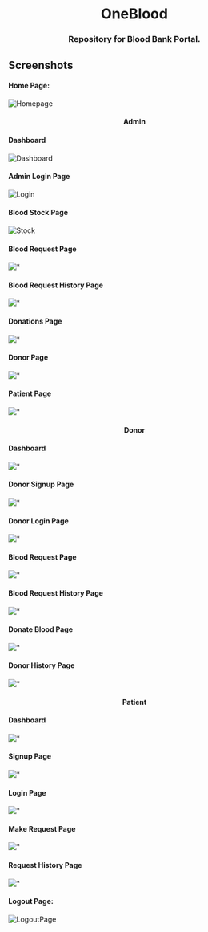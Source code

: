 <h1 align="center">OneBlood</h1>

<h3 align="center">Repository for Blood Bank Portal.</h3>

## Screenshots

#### Home Page:

![Homepage](./screenshots/Home.png)

<!--  -->

<h4 align="center"><strong>Admin</strong></h4>

#### Dashboard

![Dashboard](./screenshots/Admin/Admin-Dashboard.png)

#### Admin Login Page

![Login](./screenshots/Admin/Admin-Login.png)

#### Blood Stock Page

![Stock](./screenshots/Admin/Admin-Blood-Stock.png)

#### Blood Request Page

![*](./screenshots/Admin/Admin-Blood-Requests.png)

#### Blood Request History Page

![*](./screenshots/Admin/Admin-Blood-Request-History.png)

#### Donations Page

![*](./screenshots/Admin/Admin-Donations.png)

#### Donor Page

![*](./screenshots/Admin/Admin-Donor-Tab.png)

#### Patient Page

![*](./screenshots/Admin/Admin-Patient-Tab.png)

<!--  -->

<h4 align="center"><strong>Donor</strong></h4>

#### Dashboard

![*](./screenshots/Donor/Donor-Dashboard.png)

#### Donor Signup Page

![*](./screenshots/Donor/Donor-Signup.png)

#### Donor Login Page

![*](./screenshots/Donor/Donor-Login.png)

#### Blood Request Page

![*](./screenshots/Donor/Donor-Blood-Request.png)

#### Blood Request History Page

![*](./screenshots/Donor/Donor-Blood-Request-History.png)

#### Donate Blood Page

![*](./screenshots/Donor/Donor-Donate-Blood.png)

#### Donor History Page

![*](./screenshots/Donor/Donor-Donation-History.png)

<!--  -->

<h4 align="center"><strong>Patient</strong></h4>

#### Dashboard

![*](./screenshots/Patient/Patient-Dashboard.png)

#### Signup Page

![*](./screenshots/Patient/Patient-Signup.png)

#### Login Page

![*](./screenshots/Patient/Patient-Login.png)

#### Make Request Page

![*](./screenshots/Patient/Patient-Make-Request.png)

#### Request History Page

![*](./screenshots/Patient/Patient-Request-History.png)

<!--  -->

#### Logout Page:

![LogoutPage](./screenshots/Logout.png)
